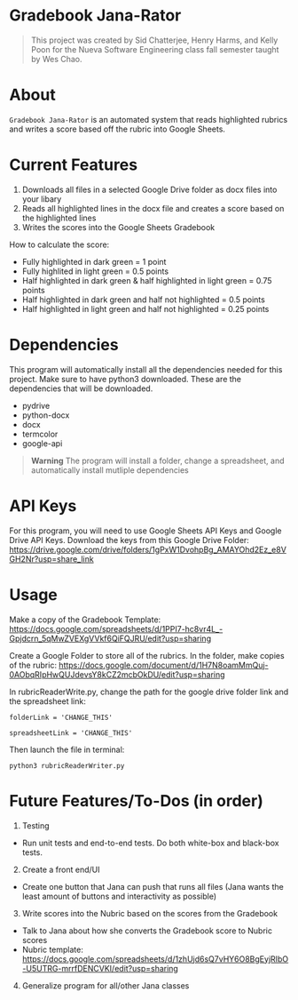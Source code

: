 # Gradebook Jana-Rator

> This project was created by Sid Chatterjee, Henry Harms, and Kelly Poon for the Nueva Software Engineering class fall semester taught by Wes Chao.

# About

`Gradebook Jana-Rator` is an automated system that reads highlighted rubrics and writes a score based off the rubric into Google Sheets.

# Current Features

1. Downloads all files in a selected Google Drive folder as docx files into your libary
2. Reads all highlighted lines in the docx file and creates a score based on the highlighted lines
3. Writes the scores into the Google Sheets Gradebook

How to calculate the score:

- Fully highlighted in dark green = 1 point
- Fully highlited in light green = 0.5 points
- Half highlighted in dark green & half highlighted in light green = 0.75 points
- Half highlighted in dark green and half not highlighted = 0.5 points
- Half highlighted in light green and half not highlighted = 0.25 points

# Dependencies

This program will automatically install all the dependencies needed for this project. Make sure to have python3 downloaded.
These are the dependencies that will be downloaded.

- pydrive
- python-docx
- docx
- termcolor
- google-api

> **Warning**
> The program will install a folder, change a spreadsheet, and automatically install mutliple dependencies

# API Keys

For this program, you will need to use Google Sheets API Keys and Google Drive API Keys. Download the keys from this Google Drive Folder: https://drive.google.com/drive/folders/1gPxW1DvohpBg_AMAYOhd2Ez_e8VGH2Nr?usp=share_link

# Usage

Make a copy of the Gradebook Template:
https://docs.google.com/spreadsheets/d/1PPI7-hc8vr4L_-Gpjdcrn_5qMwZVEXgVVkf6QiFQJRU/edit?usp=sharing

Create a Google Folder to store all of the rubrics. In the folder, make copies of the rubric:
https://docs.google.com/document/d/1H7N8oamMmQuj-0AObqRIpHwQUJdevsY8kCZ2mcbOkDU/edit?usp=sharing

In rubricReaderWrite.py, change the path for the google drive folder link and the spreadsheet link:

```
folderLink = 'CHANGE_THIS'
```

```
spreadsheetLink = 'CHANGE_THIS'
```

Then launch the file in terminal:

```
python3 rubricReaderWriter.py
```

# Future Features/To-Dos (in order)

1. Testing

- Run unit tests and end-to-end tests. Do both white-box and black-box tests.

2. Create a front end/UI

- Create one button that Jana can push that runs all files (Jana wants the least amount of buttons and interactivity as possible)

3. Write scores into the Nubric based on the scores from the Gradebook

- Talk to Jana about how she converts the Gradebook score to Nubric scores
- Nubric template: https://docs.google.com/spreadsheets/d/1zhUjd6sQ7vHY6O8BgEyjRIbO-U5UTRG-mrrfDENCVKI/edit?usp=sharing

4. Generalize program for all/other Jana classes
